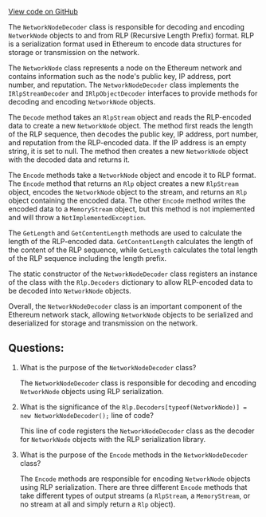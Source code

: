 [View code on GitHub](https://github.com/nethermindeth/nethermind/Nethermind.Network/NetworkNodeDecoder.cs)

The `NetworkNodeDecoder` class is responsible for decoding and encoding `NetworkNode` objects to and from RLP (Recursive Length Prefix) format. RLP is a serialization format used in Ethereum to encode data structures for storage or transmission on the network. 

The `NetworkNode` class represents a node on the Ethereum network and contains information such as the node's public key, IP address, port number, and reputation. The `NetworkNodeDecoder` class implements the `IRlpStreamDecoder` and `IRlpObjectDecoder` interfaces to provide methods for decoding and encoding `NetworkNode` objects.

The `Decode` method takes an `RlpStream` object and reads the RLP-encoded data to create a new `NetworkNode` object. The method first reads the length of the RLP sequence, then decodes the public key, IP address, port number, and reputation from the RLP-encoded data. If the IP address is an empty string, it is set to null. The method then creates a new `NetworkNode` object with the decoded data and returns it.

The `Encode` methods take a `NetworkNode` object and encode it to RLP format. The `Encode` method that returns an `Rlp` object creates a new `RlpStream` object, encodes the `NetworkNode` object to the stream, and returns an `Rlp` object containing the encoded data. The other `Encode` method writes the encoded data to a `MemoryStream` object, but this method is not implemented and will throw a `NotImplementedException`.

The `GetLength` and `GetContentLength` methods are used to calculate the length of the RLP-encoded data. `GetContentLength` calculates the length of the content of the RLP sequence, while `GetLength` calculates the total length of the RLP sequence including the length prefix.

The static constructor of the `NetworkNodeDecoder` class registers an instance of the class with the `Rlp.Decoders` dictionary to allow RLP-encoded data to be decoded into `NetworkNode` objects.

Overall, the `NetworkNodeDecoder` class is an important component of the Ethereum network stack, allowing `NetworkNode` objects to be serialized and deserialized for storage and transmission on the network.
## Questions: 
 1. What is the purpose of the `NetworkNodeDecoder` class?
    
    The `NetworkNodeDecoder` class is responsible for decoding and encoding `NetworkNode` objects using RLP serialization.

2. What is the significance of the `Rlp.Decoders[typeof(NetworkNode)] = new NetworkNodeDecoder();` line of code?
    
    This line of code registers the `NetworkNodeDecoder` class as the decoder for `NetworkNode` objects with the RLP serialization library.

3. What is the purpose of the `Encode` methods in the `NetworkNodeDecoder` class?
    
    The `Encode` methods are responsible for encoding `NetworkNode` objects using RLP serialization. There are three different `Encode` methods that take different types of output streams (a `RlpStream`, a `MemoryStream`, or no stream at all and simply return a `Rlp` object).